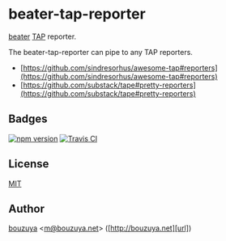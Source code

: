 # beater-tap-reporter

[beater](https://github.com/bouzuya/beater) [TAP](https://testanything.org/) reporter.

The beater-tap-reporter can pipe to any TAP reporters.

- [https://github.com/sindresorhus/awesome-tap#reporters](https://github.com/sindresorhus/awesome-tap#reporters)
- [https://github.com/substack/tape#pretty-reporters](https://github.com/substack/tape#pretty-reporters)

## Badges

[![npm version][npm-badge-url]][npm-url]
[![Travis CI][travisci-badge-url]][travisci-url]

[npm-badge-url]: https://badge.fury.io/js/beater-tap-reporter.svg
[npm-url]: https://www.npmjs.com/package/beater-tap-reporter
[travisci-badge-url]: https://travis-ci.org/bouzuya/beater-tap-reporter.svg?branch=master
[travisci-url]: https://travis-ci.org/bouzuya/beater-tap-reporter

## License

[MIT](LICENSE)

## Author

[bouzuya][user] &lt;[m@bouzuya.net][email]&gt; ([http://bouzuya.net][url])

[user]: https://github.com/bouzuya
[email]: mailto:m@bouzuya.net
[url]: http://bouzuya.net
